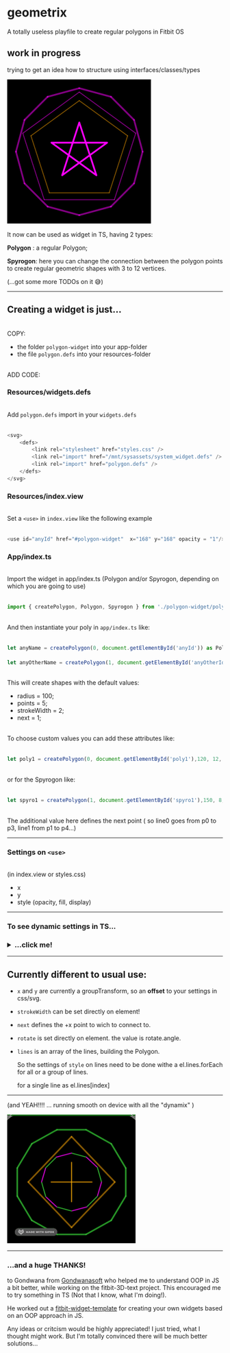 # geometrix
A totally useless playfile to create regular polygons in Fitbit OS
## work in progress
trying to get an idea how to structure using interfaces/classes/types  

![2022-04-20 12 36 21](polygon-widget.png)   

It now can be used as widget in TS, having 2 types:

**Polygon** : a regular Polygon;

**Spyrogon**: here you can change the connection between the polygon points to create regular geometric shapes with 3 to 12 vertices.

(...got some more TODOs on it 😅)


___
## Creating a widget is just... 

\
 COPY:


* the folder `polygon-widget` into your app-folder
* the file `polygon.defs` into your resources-folder

\
ADD CODE:

### Resources/widgets.defs

\
Add `polygon.defs` import in your `widgets.defs`

```js

<svg>
    <defs>
        <link rel="stylesheet" href="styles.css" />
        <link rel="import" href="/mnt/sysassets/system_widget.defs" />
        <link rel="import" href="polygon.defs" />
    </defs>
</svg>


```

### Resources/index.view


\
Set a `<use>` in `index.view` like the following example

```js

<use id="anyId" href="#polygon-widget"  x="168" y="168" opacity = "1"/>

```
  
     
### App/index.ts

\
Import the widget in app/index.ts (Polygon and/or Spyrogon, depending on which you are going to use)

```js  

import { createPolygon, Polygon, Spyrogon } from './polygon-widget/polygon-widget';

```
\
And then instantiate your poly in `app/index.ts` like:
``` js

let anyName = createPolygon(0, document.getElementById('anyId')) as Polygon;

let anyOtherName = createPolygon(1, document.getElementById('anyOtherId')) as Spyrogon;

```
\
This will create shapes with the default values:
* radius = 100;
* points = 5;
* strokeWidth = 2;
* next = 1;

\
To choose custom values you can add these attributes like:



```js

let poly1 = createPolygon(0, document.getElementById('poly1'),120, 12, 10) as Polygon;

```

\
or for the Spyrogon like:
```js

let spyro1 = createPolygon(1, document.getElementById('spyro1'),150, 8, 4, 3) as Spyrogon;

```

\
The additional value here defines the next point ( so line0 goes from p0 to p3, line1 from p1 to p4...)

___
### Settings on `<use>`

\
(in index.view or styles.css)
* x
* y
* style (opacity, fill, display)

______
<h3>To see dynamic settings in TS...<h3>
<details><summary>...click me! </summary><blockquote>


Element:
* radius 
* points
* strokeWidth
* next
* rotate
* x
* y

<details><summary>style </summary><blockquote>

* fill
* opacity
* display
 </blockquote></details>
 

<details><summary>scale </summary><blockquote>

* x
* y
</blockquote></details>


<details><summary>lines[index] </summary><blockquote>

* style 
    * fill
    * opacity
    * display
    * strokeWidth 
              

</blockquote></details>
</blockquote></details>

____


## Currently different to usual use:



* `x` and  `y` are currently a groupTransform, so an **offset** to your settings in css/svg.
* `strokeWidth` can be set directly on element!
* `next` defines the +x point to wich to connect to.
* `rotate` is set directly on element. the value is rotate.angle.  

* `lines` is an array of the lines, building the Polygon.

   So the settings of `style` on lines need to be done withe a el.lines.forEach for all or a group of lines.
   
   for a single line as el.lines[index]
   
___

(and YEAH!!!! ... running smooth on device with all the "dynamix" )


![dynamix](dynamix.gif)

___
### ...and a huge THANKS!
to Gondwana from [Gondwanasoft](https://github.com/gondwanasoft) who helped me to understand OOP in JS a bit better, while working on the fitbit-3D-text project. This encouraged me to try something in TS (Not that I know, what I'm doing!).

He worked out a [fitbit-widget-template](https://github.com/gondwanasoft/fitbit-widget-template) for creating your own widgets based on an OOP approach in JS.

Any ideas or critcism would be highly appreciated! I just tried, what I thought might work. But I'm totally convinced there will be much better solutions...




